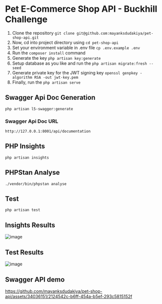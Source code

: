 # Pet E-Commerce Shop API - Buckhill Challenge

1) Clone the repository `git clone git@github.com:mayanksdudakiya/pet-shop-api.git`
2) Now, cd into project directory using `cd pet-shop-api`
3) Set your environment variable in .env file `cp .env.example .env`
4) Run the `composer install` command
5) Generate the key `php artisan key:generate`
6) Setup database as you like and run the `php artisan migrate:fresh --seed`
7) Generate private key for the JWT signing key `openssl genpkey -algorithm RSA -out jwt-key.pem`
8) Finally, run the `php artisan serve`

## Swagger Api Doc Generation

`php artisan l5-swagger:generate`

### Swagger Api Doc URL
`http://127.0.0.1:8001/api/documentation`

## PHP Insights

`php artisan insights`

## PHPStan Analyse

`./vendor/bin/phpstan analyse`

## Test

`php artisan test`


## Insights Results
![image](https://github.com/mayanksdudakiya/pet-shop-api/assets/34036151/a049b7e6-d11e-486d-a049-4b237d8c08bf)

## Test Results
![image](https://github.com/mayanksdudakiya/pet-shop-api/assets/34036151/dbf4dd71-a41a-4a51-8244-fab4d9e97ca4)

## Swagger API demo


https://github.com/mayanksdudakiya/pet-shop-api/assets/34036151/2124542c-b6ff-454a-b5ef-293c5815152f

